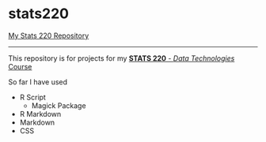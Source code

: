 # stats220

[My Stats 220 Repository](https://dupeland.github.io/stats220/)

***

This repository is for projects for my [**STATS 220** - *Data Technologies* Course](https://courseoutline.auckland.ac.nz/dco/course/STATS/220/1223)

So far I have used

- R Script
  - Magick Package
- R Markdown
- Markdown
- CSS


